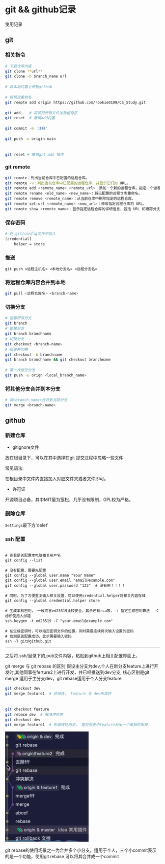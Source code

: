 # git && github记录

使用记录

## git

### 相关指令

```bash
# 下载仓库内容
git clone **url**
git clone -b branch_name url

# 将本地内容上传到github

# 将项目重命名
git remote add origin https://github.com/rookie0109/CS_Study.git

git add .  # 将项目所有文件加到缓存区
git reset  # 撤销add内容

git commit -m '注释'

git push -u origin main


git reset # 撤销git add 操作

```

### git remote

```bash
git remote：列出当前仓库中已配置的远程仓库。
git remote -v：列出当前仓库中已配置的远程仓库，并显示它们的 URL。
git remote add <remote_name> <remote_url>：添加一个新的远程仓库。指定一个远程仓库的名称和 URL，将其添加到当前仓库中。
git remote rename <old_name> <new_name>：将已配置的远程仓库重命名。
git remote remove <remote_name>：从当前仓库中删除指定的远程仓库。
git remote set-url <remote_name> <new_url>：修改指定远程仓库的 URL。
git remote show <remote_name>：显示指定远程仓库的详细信息，包括 URL 和跟踪分支。
```

### 保存密码

```bash
# 在.git/config文件中加入
[credential]
    helper = store
```

### 推送

```bahs
git push <远程主机名> <本地分支名> <远程分支名> 
```

### 将远程仓库内容合并到本地

```bash
git pull <远程仓库名> <branch-name>
```

### 切换分支

```bash
# 查看所有分支
git branch
# 新建分支
git branch branchname
# 切换分支
git checkout <branch-name>
# 新建并切换
git checkout -b branchname
git branch branchname && git checkout branchname

# 第一次提交分支
git push -u orign <local_branch_name>
```

### 将其他分支合并到本分支

```bash
# 将<branch-name>合并到当前分支
git merge <branch-name>
```

## github

### 新建仓库

- gitignore文件

放在根目录下，可以在其中选择在git 提交过程中忽略一些文件

常见语法:

在根目录中文件内直接加入对应文件夹或者文件即可。

- 许可证

开源项目必备，其中MIT最为宽松，几乎没有限制，GPL较为严格。

### 删除仓库

`Settings`最下方'delet'

### ssh 配置

```shell

# 查看是否配置本电脑相关用户名
git config --list

# 没有配置，需要先配置
git config --global user.name "Your Name"
git config --global user.email "email@example.com"
git config --global user.password "123"  # 没有用！！！！

# 同时，为了方便重复输入相关设置，可以使用credential.helper将相关内容存储  
git config --global credential.helper store

# 生成本机密钥， 一般而言ed25519比较安全，其余还有rsa等，-t 指定生成密钥算法  -C 标识使用人邮箱
ssh-keygen -t ed25519 -C "your-email@example.com"

# 在生成密钥时，可以指定密钥文件的位置，同时需要连续两次输入设置的密码
# 检测是否配置成功，此步需要输入密码
ssh -T git@github.git

```

---



之后将.ssh/目录下的,pub文件内容，粘贴到github上相关配置界面上，


git merge 与 git rebase 的区别
假设主分支为dev,个人在新分支feature上进行开发时,其他同事在ferture2上进行开发，并已经推送到dev分支,
核心区别是git merge 适用于主分支dev，git rebase适用于个人分支feature
```bash
git checkout dev
git merge feature1  # 非线性， feature 与 dev形成环


git checkout feature 
git rebase dev  # 解决冲突等
git checkout dev
git merge feature1  # 形成线性历史， 提交历史中feature分出一个单独的树杈

```
![](../images/merge_base_diff.png)

git rebase的使用场景之一为合并多个小分支，适用于个人，三个小commit表示的是一个功能，使用git rebase 可以将其合并成一个commit                              
